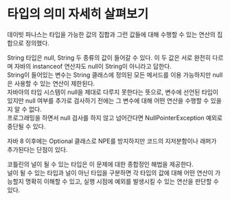 # 타입의 의미 자세히 살펴보기

데이빗 파나스는 타입을 가능한 값의 집합과 그런 값들에 대해 수행할 수 있는 연산의 집합으로 정의했다.

String 타입은 null, String 두 종류의 값이 들어갈 수 있다.
이 두 값은 서로 완전히 다르며 자바의 instanceof 연산자도 null이 String이 아니라고 답한다.  
String이 들어있는 변수는 String 클래스에 정의된 모든 메서드를 이용 가능하지만 null은 사용할 수 있는 연산이 제한된다.    
자바아의 타입 시스템이 null을 제대로 다루지 못한다는 뜻으로, 변수에 선언된 타입이 있지만 null 여부를 추가로 검사하기 전에는 그 변수에 대해 어떤 연산을 수행할 수 있을지 알 수 없다.  
프로그래밍을 하면서 null 검사를 하지 않고 넘어간다면 NullPointerException 예외로 중단될 수 있다.  

자바 8 이후에는 Optional 클래스로 NPE를 방지하지만 코드의 지저분함이나 래퍼가 추가된다는 단점이 있다.  

코틀린의 널이 될 수 있는 타입은 이 문제에 대한 종합정인 해법을 제공한다.  
널이 될 수 있는 타입과 널이 아닌 타입을 구분하면 각 타입의 값에 대해 어떤 연산이 가능할지 명확히 이해할 수 있고, 실행 시점에 예외를 발생시킬 수 있는 연산을 판단할 수 있다.

 